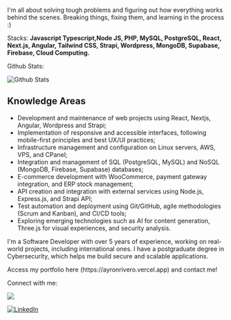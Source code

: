 I'm all about solving tough problems and figuring out how everything works behind the scenes. Breaking things, fixing them, and learning in the process :)

Stacks: **Javascript Typescript,Node JS, PHP, MySQL, PostgreSQL, React, Next.js, Angular, Tailwind CSS, Strapi, Wordpress, MongoDB, Supabase, Firebase, Cloud Computing.**

Github Stats:

![Github Stats](https://github-readme-stats.anuraghazra1.vercel.app/api?username=ayronribeiro&show_icons=true&include_all_commits=true&theme=dark)


## Knowledge Areas

  * Development and maintenance of web projects using React, Nextjs, Angular, Wordpress and Strapi;</li>
  * Implementation of responsive and accessible interfaces, following mobile-first principles and best UX/UI practices;</li>
  * Infrastructure management and configuration on Linux servers, AWS, VPS, and CPanel;</li>
  * Integration and management of SQL (PostgreSQL, MySQL) and NoSQL (MongoDB, Firebase, Supabase) databases;</li>
  * E-commerce development with WooCommerce, payment gateway integration, and ERP stock management;</li>
  * API creation and integration with external services using Node.js, Express.js, and Strapi API;</li>
  * Test automation and deployment using Git/GitHub, agile methodologies (Scrum and Kanban), and CI/CD tools;</li>
  * Exploring emerging technologies such as AI for content generation, Three.js for visual experiences, and security analysis.</li>

<p>I'm a Software Developer with over 5 years of experience, working on real-world projects, including international ones. I have a postgraduate degree in Cybersecurity, which helps me build secure and scalable applications.</p>
<p> Access my portfolio here (https://ayronrivero.vercel.app) and contact me!</p>
<p> 

Connect with me: 

<a href="mailto:ayronribeiro.rr@gmail.com"><img src="https://img.shields.io/badge/Gmail-EA4335?logo=gmail&logoColor=fff&style=for-the-badge"></a>
</p>
<a href="https://www.linkedin.com/in/ayron-ribeiro-rivero/" target="_blank">
<img src="https://img.shields.io/badge/linkedin-%23039BE5.svg?style=for-the-badge&logo=linkedin" alt="LinkedIn">
</a>
